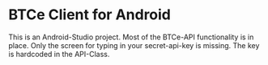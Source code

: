 # BTCe Client for Android
This is an Android-Studio project. Most of the BTCe-API functionality is in place.
Only the screen for typing in your secret-api-key is missing. The key is hardcoded in the API-Class.
